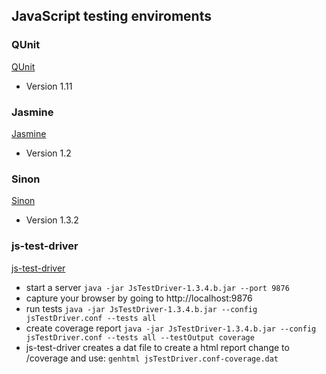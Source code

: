 ## JavaScript testing enviroments

### QUnit 
[QUnit](http://qunitjs.com/)
 - Version 1.11

### Jasmine
[Jasmine](http://pivotal.github.com/jasmine/)
 - Version 1.2

### Sinon
[Sinon](http://sinonjs.org)
 - Version 1.3.2

### js-test-driver
[js-test-driver](http://code.google.com/p/js-test-driver/)
 - start a server `java -jar JsTestDriver-1.3.4.b.jar --port 9876`
 - capture your browser by going to http://localhost:9876
 - run tests `java -jar JsTestDriver-1.3.4.b.jar --config jsTestDriver.conf --tests all`
 - create coverage report `java -jar JsTestDriver-1.3.4.b.jar --config jsTestDriver.conf --tests all --testOutput coverage`
 - js-test-driver creates a dat file to create a html report change to /coverage and use: `genhtml jsTestDriver.conf-coverage.dat`

